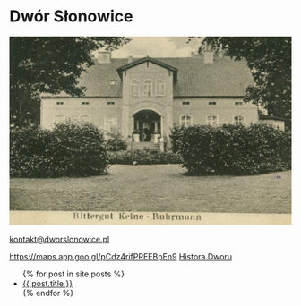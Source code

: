 # Dwór Słonowice

![Dwór dawno temu](Słonowice-pałac-Keine-Ruhrmann.jpg)

<kontakt@dworslonowice.pl>

<https://maps.app.goo.gl/pCdz4rifPREEBpEn9>
[Histora Dworu](historia.md)

<ul>
  {% for post in site.posts %}
    <li>
      <a href="{{ post.url }}">{{ post.title }}</a>
    </li>
  {% endfor %}
</ul>
